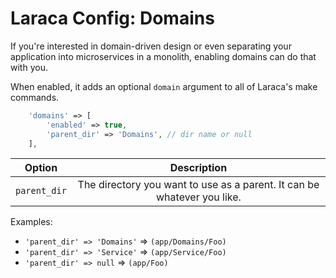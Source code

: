 # Laraca Config: Domains

If you're interested in domain-driven design or even separating your application into microservices in a monolith, enabling domains can do that with you.

When enabled, it adds an optional `domain` argument to all of Laraca's make commands.

```php
    'domains' => [
        'enabled' => true,
        'parent_dir' => 'Domains', // dir name or null
    ],
```

| Option       |                               Description                               |
| ------------ | :---------------------------------------------------------------------: |
| `parent_dir` | The directory you want to use as a parent. It can be whatever you like. |

Examples:

-   `'parent_dir' => 'Domains'` => `(app/Domains/Foo)`
-   `'parent_dir' => 'Service'` => `(app/Service/Foo)`
-   `'parent_dir' => null` => `(app/Foo)`
